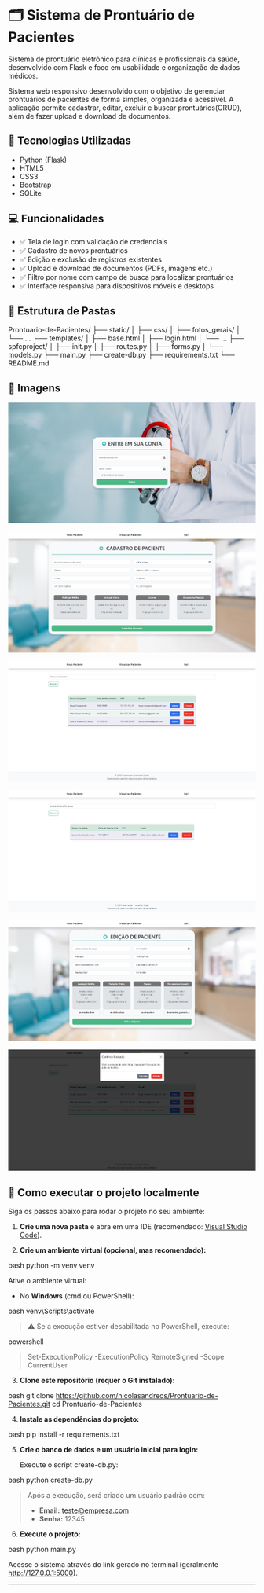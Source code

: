 # 🗂️ Sistema de Prontuário de Pacientes

Sistema de prontuário eletrônico para clínicas e profissionais da saúde, desenvolvido com Flask e foco em usabilidade e organização de dados médicos.

Sistema web responsivo desenvolvido com o objetivo de gerenciar prontuários de pacientes de forma simples, organizada e acessível.
A aplicação permite cadastrar, editar, excluir e buscar prontuários(CRUD), além de fazer upload e download de documentos.

## 🚀 Tecnologias Utilizadas

* Python (Flask)
* HTML5
* CSS3
* Bootstrap
* SQLite

## 💻 Funcionalidades

* ✅ Tela de login com validação de credenciais
* ✅ Cadastro de novos prontuários
* ✅ Edição e exclusão de registros existentes
* ✅ Upload e download de documentos (PDFs, imagens etc.)
* ✅ Filtro por nome com campo de busca para localizar prontuários
* ✅ Interface responsiva para dispositivos móveis e desktops

## 📁 Estrutura de Pastas

Prontuario-de-Pacientes/
├── static/
│ ├── css/
│ ├── fotos_gerais/
│ └── ...
├── templates/
│ ├── base.html
│ ├── login.html
│ └── ...
├── spfcproject/
│ ├── init.py
│ ├── routes.py
│ ├── forms.py
│ └── models.py
├── main.py
├── create-db.py
├── requirements.txt
└── README.md

## 📸 Imagens

![Login](screenshots/login.png)

![Cadastro de Pacientes](screenshots/cadastro-paciente.png)

![Lista de Prontuários](screenshots/lista-pacientes.png)

![Campo de busca](screenshots/busca.png)

![Edição de Pacientes](screenshots/edicao.png)

![Exclusão de Pacientes](screenshots/exclusao.png)

## 🧪 Como executar o projeto localmente

Siga os passos abaixo para rodar o projeto no seu ambiente:

1. **Crie uma nova pasta** e abra em uma IDE (recomendado: [Visual Studio Code](https://code.visualstudio.com/)).

2. **Crie um ambiente virtual (opcional, mas recomendado):**

   
bash
   python -m venv venv


   Ative o ambiente virtual:

   * No **Windows** (cmd ou PowerShell):

     
bash
     venv\Scripts\activate


   > ⚠️ Se a execução estiver desabilitada no PowerShell, execute:
   >
   > 
powershell
   > Set-ExecutionPolicy -ExecutionPolicy RemoteSigned -Scope CurrentUser
   >


3. **Clone este repositório (requer o Git instalado):**

   
bash
   git clone https://github.com/nicolasandreos/Prontuario-de-Pacientes.git
   cd Prontuario-de-Pacientes


4. **Instale as dependências do projeto:**

   
bash
   pip install -r requirements.txt


5. **Crie o banco de dados e um usuário inicial para login:**

   Execute o script create-db.py:

   
bash
   python create-db.py


   > Após a execução, será criado um usuário padrão com:
   >
   > * **Email:** teste@empresa.com
   > * **Senha:** 12345

6. **Execute o projeto:**

   
bash
   python main.py


   Acesse o sistema através do link gerado no terminal (geralmente http://127.0.0.1:5000).

---
